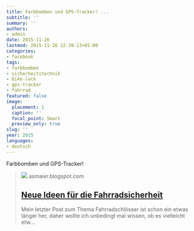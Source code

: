 ```yaml
---
title: Farbbomben und GPS-Tracker! ...
subtitle: ''
summary: ''
authors:
- admin
date: 2015-11-26
lastmod: 2015-11-26 22:39:13+01:00
categories:
- facebook
tags:
- farbbomben
- sicherheitstechnik
- bike-lock
- gps-tracker
- fahrrad
featured: false
image:
  placement: 1
  caption: ''
  focal_point: Smart
  preview_only: true
slug: ''
year: 2015
languages:
- deutsch
---
```


Farbbomben und GPS-Tracker!
> [![](https://lh3.googleusercontent.com/blogger_img_proxy/ALY8t1utJrggUZQt1-29nCajSMJe7sywF2GVOJpVkFDwLI6N-c35PLtLVHzzrP47aendHvCG7BotMtw1wu8sU3O4sqgXRXyIRy-lajZXEg=w1200-h630-n-k-no-nu)](http://asmaier.blogspot.de/2015/11/neue-ideen-fur-die-fahrradsicherheit.html)
> asmaier.blogspot.com
> ## [Neue Ideen für die Fahrradsicherheit](http://asmaier.blogspot.de/2015/11/neue-ideen-fur-die-fahrradsicherheit.html)
>
>   Mein letzter Post zum Thema Fahrradschlösser  ist schon ein etwas länger her, daher wollte ich unbedingt mal wissen, ob es vielleicht etw...